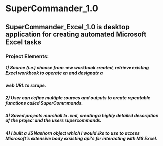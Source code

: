  # SuperCommander_1.0

## SuperCommander_Excel_1.0 is desktop application for creating automated Microsoft Excel tasks


### Project Elements:

##### 1) Source (i.e.) choose from new workbook created, retrieve existing Excel workbook to operate on and designate a 
##### web URL to scrape.
##### 2) User can define multiple sources and outputs to create repeatable functions called SuperCommmands. 
##### 3) Saved projects marshall to .xml, creating a highly detailed description of the project and the users supercommands. 
##### 4) I built a JS Nashorn object which I would like to use to access Microsoft’s extensive body exsisting api's for interacting with  MS Excel. 

